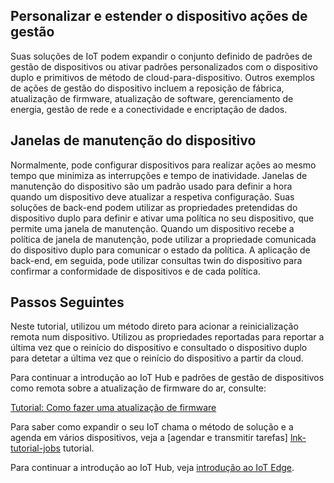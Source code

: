 ## <a name="customize-and-extend-the-device-management-actions"></a>Personalizar e estender o dispositivo ações de gestão

Suas soluções de IoT podem expandir o conjunto definido de padrões de gestão de dispositivos ou ativar padrões personalizados com o dispositivo duplo e primitivos de método de cloud-para-dispositivo. Outros exemplos de ações de gestão do dispositivo incluem a reposição de fábrica, atualização de firmware, atualização de software, gerenciamento de energia, gestão de rede e a conectividade e encriptação de dados.

## <a name="device-maintenance-windows"></a>Janelas de manutenção do dispositivo

Normalmente, pode configurar dispositivos para realizar ações ao mesmo tempo que minimiza as interrupções e tempo de inatividade. Janelas de manutenção do dispositivo são um padrão usado para definir a hora quando um dispositivo deve atualizar a respetiva configuração. Suas soluções de back-end podem utilizar as propriedades pretendidas do dispositivo duplo para definir e ativar uma política no seu dispositivo, que permite uma janela de manutenção. Quando um dispositivo recebe a política de janela de manutenção, pode utilizar a propriedade comunicada do dispositivo duplo para comunicar o estado da política. A aplicação de back-end, em seguida, pode utilizar consultas twin do dispositivo para confirmar a conformidade de dispositivos e de cada política.

## <a name="next-steps"></a>Passos Seguintes

Neste tutorial, utilizou um método direto para acionar a reinicialização remota num dispositivo. Utilizou as propriedades reportadas para reportar a última vez que o reinício do dispositivo e consultado o dispositivo duplo para detetar a última vez que o reinício do dispositivo a partir da cloud.

Para continuar a introdução ao IoT Hub e padrões de gestão de dispositivos como remota sobre a atualização de firmware do ar, consulte:

[Tutorial: Como fazer uma atualização de firmware][lnk-fwupdate]

Para saber como expandir o seu IoT chama o método de solução e a agenda em vários dispositivos, veja a [agendar e transmitir tarefas] [ lnk-tutorial-jobs] tutorial.

Para continuar a introdução ao IoT Hub, veja [introdução ao IoT Edge][lnk-iot-edge].

[lnk-fwupdate]: ../articles/iot-hub/iot-hub-node-node-firmware-update.md
[lnk-tutorial-jobs]: ../articles/iot-hub/iot-hub-node-node-schedule-jobs.md
[lnk-iot-edge]: ../articles/iot-edge/tutorial-simulate-device-linux.md